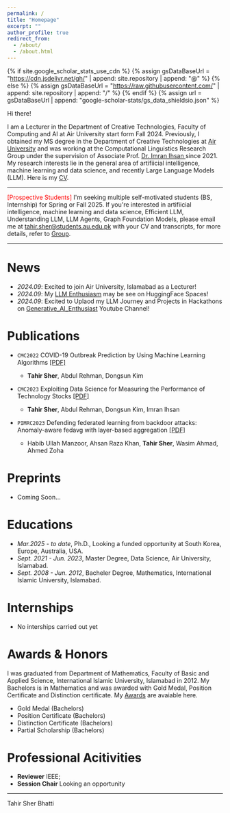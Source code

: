 ```yaml
---
permalink: /
title: "Homepage"
excerpt: ""
author_profile: true
redirect_from: 
  - /about/
  - /about.html
---
```


{% if site.google_scholar_stats_use_cdn %}
{% assign gsDataBaseUrl = "https://cdn.jsdelivr.net/gh/" | append: site.repository | append: "@" %}
{% else %}
{% assign gsDataBaseUrl = "https://raw.githubusercontent.com/" | append: site.repository | append: "/" %}
{% endif %}
{% assign url = gsDataBaseUrl | append: "google-scholar-stats/gs_data_shieldsio.json" %}

<span class='anchor' id='about-me'></span>


Hi there!

I am a Lecturer in the Department of Creative Technologies, Faculty of Computing and AI at Air University start form Fall 2024. Previously, I obtained my MS degree in the Department of Creative Technologies at <a href="https://www.au.edu.pk/" target="_blank">Air University</a> and was working at the Computational Linguistics Research Group under the supervision of Associate Prof. <a href="https://www.linkedin.com/in/imranihsan/" target="_blank"> Dr. Imran Ihsan </a> since 2021. My research interests lie in the general area of artifiicial intelligence, machine learning and data science, and recently Large Language Models (LLM). Here is my [CV](/files/Tahir_CV.pdf).

---

<span style="color:red">[Prospective Students]</span> I'm seeking multiple self-motivated students (BS, Internship) for Spring or Fall 2025. If you're interested in artifiicial intelligence, machine learning and data science, Efficient LLM, Understanding LLM, LLM Agents, Graph Foundation Models, please email me at <a href="mailto:tahir2011.iiui@gmail.com" target="_blank">tahir.sher@students.au.edu.pk</a> with your CV and transcripts, for more details, refer to [Group](/group.html).

---


# News
- *2024.09*:  Excited to join Air University, Islamabad as a Lecturer!
- *2024.09*: My [LLM Enthusiasm](https://huggingface.co/spaces?sort=trending&search=tahirsher) may be see on HuggingFace Spaces!
- *2024.09*: Excited to Uplaod my LLM Journey and Projects in Hackathons on [Generative_AI_Enthusiast](https://www.youtube.com/@Generative_AI_Enthusiast) Youtube Channel!

# Publications

- ``CMC2022`` COVID-19 Outbreak Prediction by Using Machine Learning Algorithms  [[PDF]](https://scholar.google.com/citations?view_op=view_citation&hl=en&user=eIIFkLAAAAAJ&citation_for_view=eIIFkLAAAAAJ:d1gkVwhDpl0C)
  - **Tahir Sher**, Abdul Rehman, Dongsun Kim

- ``CMC2023`` Exploiting Data Science for Measuring the Performance of Technology Stocks [[PDF]](https://scholar.google.com/citations?view_op=view_citation&hl=en&user=eIIFkLAAAAAJ&citation_for_view=eIIFkLAAAAAJ:9yKSN-GCB0IC)
  - **Tahir Sher**, Abdul Rehman, Dongsun Kim, Imran Ihsan

- ``PIMRC2023`` Defending federated learning from backdoor attacks: Anomaly-aware fedavg with layer-based aggregation [[PDF]](https://scholar.google.com/citations?view_op=view_citation&hl=en&user=eIIFkLAAAAAJ&citation_for_view=eIIFkLAAAAAJ:2osOgNQ5qMEC) 
  - Habib Ullah Manzoor, Ahsan Raza Khan, **Tahir Sher**, Wasim Ahmad, Ahmed Zoha

# Preprints
- Coming Soon...


# Educations
- *Mar.2025  - to date*, Ph.D., Looking a funded opportunity at South Korea, Europe, Australia, USA.
- *Sept. 2021 - Jun. 2023*, Master Degree, Data Science, Air University, Islamabad.
- *Sept. 2008 - Jun. 2012*, Bacheler Degree, Mathematics, International Islamic University, Islamabad.

# Internships
- No interships carried out yet


# Awards & Honors
I was graduated from Department of Mathematics, Faculty of Basic and Applied Science, International Islamic University, Islamabad in 2012. My Bachelors is in Mathematics and was awarded with Gold Medal, Position Certificate and Distinction certificate. My [Awards](/files/Awards.pdf) are avaiable here.
- Gold Medal (Bachelors)
- Position Certificate (Bachelors)
- Distinction Certificate (Bachelors)
- Partial Scholarship (Bachelors)


# Professional Acitivities
- **Reviewer** IEEE;
- **Session Chair** Looking an opportunity
 
---
Tahir Sher Bhatti

